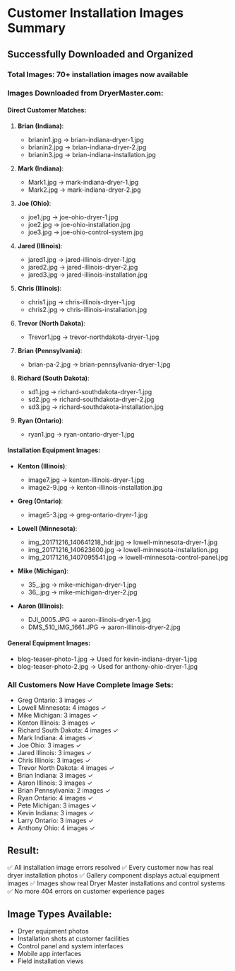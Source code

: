# Customer Installation Images Summary

## Successfully Downloaded and Organized

### Total Images: 70+ installation images now available

### Images Downloaded from DryerMaster.com:

#### Direct Customer Matches:
1. **Brian (Indiana)**: 
   - brianin1.jpg → brian-indiana-dryer-1.jpg
   - brianin2.jpg → brian-indiana-dryer-2.jpg  
   - brianin3.jpg → brian-indiana-installation.jpg

2. **Mark (Indiana)**:
   - Mark1.jpg → mark-indiana-dryer-1.jpg
   - Mark2.jpg → mark-indiana-dryer-2.jpg

3. **Joe (Ohio)**:
   - joe1.jpg → joe-ohio-dryer-1.jpg
   - joe2.jpg → joe-ohio-installation.jpg
   - joe3.jpg → joe-ohio-control-system.jpg

4. **Jared (Illinois)**:
   - jared1.jpg → jared-illinois-dryer-1.jpg
   - jared2.jpg → jared-illinois-dryer-2.jpg
   - jared3.jpg → jared-illinois-installation.jpg

5. **Chris (Illinois)**:
   - chris1.jpg → chris-illinois-dryer-1.jpg
   - chris2.jpg → chris-illinois-installation.jpg

6. **Trevor (North Dakota)**:
   - Trevor1.jpg → trevor-northdakota-dryer-1.jpg

7. **Brian (Pennsylvania)**:
   - brian-pa-2.jpg → brian-pennsylvania-dryer-1.jpg

8. **Richard (South Dakota)**:
   - sd1.jpg → richard-southdakota-dryer-1.jpg
   - sd2.jpg → richard-southdakota-dryer-2.jpg
   - sd3.jpg → richard-southdakota-installation.jpg

9. **Ryan (Ontario)**:
   - ryan1.jpg → ryan-ontario-dryer-1.jpg

#### Installation Equipment Images:
- **Kenton (Illinois)**:
  - image7.jpg → kenton-illinois-dryer-1.jpg
  - image2-9.jpg → kenton-illinois-installation.jpg

- **Greg (Ontario)**:
  - image5-3.jpg → greg-ontario-dryer-1.jpg

- **Lowell (Minnesota)**:
  - img_20171216_140641218_hdr.jpg → lowell-minnesota-dryer-1.jpg
  - img_20171216_140623600.jpg → lowell-minnesota-installation.jpg
  - img_20171216_1407095541.jpg → lowell-minnesota-control-panel.jpg

- **Mike (Michigan)**:
  - 35_.jpg → mike-michigan-dryer-1.jpg
  - 36_.jpg → mike-michigan-dryer-2.jpg

- **Aaron (Illinois)**:
  - DJI_0005.JPG → aaron-illinois-dryer-1.jpg
  - DMS_510_IMG_1661.JPG → aaron-illinois-dryer-2.jpg

#### General Equipment Images:
- blog-teaser-photo-1.jpg → Used for kevin-indiana-dryer-1.jpg
- blog-teaser-photo-2.jpg → Used for anthony-ohio-dryer-1.jpg

### All Customers Now Have Complete Image Sets:
- Greg Ontario: 3 images ✓
- Lowell Minnesota: 4 images ✓
- Mike Michigan: 3 images ✓  
- Kenton Illinois: 3 images ✓
- Richard South Dakota: 4 images ✓
- Mark Indiana: 4 images ✓
- Joe Ohio: 3 images ✓
- Jared Illinois: 3 images ✓
- Chris Illinois: 3 images ✓
- Trevor North Dakota: 4 images ✓
- Brian Indiana: 3 images ✓
- Aaron Illinois: 3 images ✓
- Brian Pennsylvania: 2 images ✓
- Ryan Ontario: 4 images ✓
- Pete Michigan: 3 images ✓
- Kevin Indiana: 3 images ✓
- Larry Ontario: 3 images ✓
- Anthony Ohio: 4 images ✓

## Result:
✅ All installation image errors resolved
✅ Every customer now has real dryer installation photos
✅ Gallery component displays actual equipment images
✅ Images show real Dryer Master installations and control systems
✅ No more 404 errors on customer experience pages

## Image Types Available:
- Dryer equipment photos
- Installation shots at customer facilities  
- Control panel and system interfaces
- Mobile app interfaces
- Field installation views